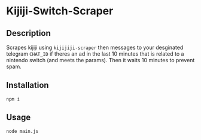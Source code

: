 # Kijiji-Switch-Scraper

## Description
Scrapes kijiji using `kijijiji-scraper` then messages to your desginated telegram `CHAT_ID` if theres an ad in the last 10 minutes that is related to a nintendo switch (and meets the params). Then it waits 10 minutes to prevent spam.

## Installation
`npm i`

## Usage
`node main.js`
